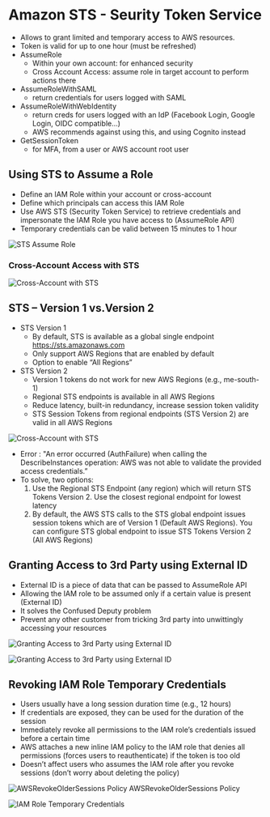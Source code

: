# Amazon STS - Seurity Token Service

- Allows to grant limited and temporary access to AWS resources.
- Token is valid for up to one hour (must be refreshed)
- AssumeRole
  - Within your own account: for enhanced security
  - Cross Account Access: assume role in target account to perform actions there
- AssumeRoleWithSAML
  - return credentials for users logged with SAML
- AssumeRoleWithWebIdentity
  - return creds for users logged with an IdP (Facebook Login, Google Login, OIDC compatible…)
  - AWS recommends against using this, and using Cognito instead
- GetSessionToken
  - for MFA, from a user or AWS account root user

## Using STS to Assume a Role

- Define an IAM Role within your account or cross-account
- Define which principals can access this IAM Role
- Use AWS STS (Security Token Service) to retrieve credentials and impersonate the IAM Role you have access to (AssumeRole API)
- Temporary credentials can be valid between 15 minutes to 1 hour

![STS Assume Role](./sts_assume_role.png)

### Cross-Account Access with STS

![Cross-Account with STS](./cross-account-with-sts.png)

## STS – Version 1 vs.Version 2

- STS Version 1
  - By default, STS is available as a global single endpoint https://sts.amazonaws.com
  - Only support AWS Regions that are enabled by default
  - Option to enable “All Regions”
- STS Version 2
  - Version 1 tokens do not work for new AWS Regions (e.g., me-south-1)
  - Regional STS endpoints is available in all AWS Regions
  - Reduce latency, built-in redundancy, increase session token validity
  - STS Session Tokens from regional endpoints (STS Version 2) are valid in all AWS Regions

![Cross-Account with STS](./sts_v1_v2.png)

- Error : "An error occurred (AuthFailure) when calling the DescribeInstances operation: AWS was not able to validate the provided access credentials.”
- To solve, two options:
  1. Use the Regional STS Endpoint (any region) which will return STS Tokens Version 2. Use the closest regional endpoint for lowest latency
  2. By default, the AWS STS calls to the STS global endpoint issues session tokens which are of Version 1 (Default AWS Regions). You can configure STS global endpoint to issue STS Tokens Version 2 (All AWS Regions)

## Granting Access to 3rd Party using External ID

- External ID is a piece of data that can be passed to AssumeRole API
- Allowing the IAM role to be assumed only if a certain value is present (External ID)
- It solves the Confused Deputy problem
- Prevent any other customer from tricking 3rd party into unwittingly accessing your resources

![Granting Access to 3rd Party using External ID](./granting_3rd_party_ext_id_policy.png)

![Granting Access to 3rd Party using External ID](./granting_3rd_party_ext_id.png)

## Revoking IAM Role Temporary Credentials

- Users usually have a long session duration time (e.g., 12 hours)
- If credentials are exposed, they can be used for the duration of the session
- Immediately revoke all permissions to the IAM role’s credentials issued before a certain time
- AWS attaches a new inline IAM policy to the IAM role that denies all permissions (forces users to reauthenticate) if the token is too old
- Doesn’t affect users who assumes the IAM role after you revoke sessions (don’t worry about deleting the policy)

![AWSRevokeOlderSessions Policy](./aws-revoke-older-sessions.png)
AWSRevokeOlderSessions Policy

![IAM Role Temporary Credentials](./revoke-iam-temporary-credentials.png)